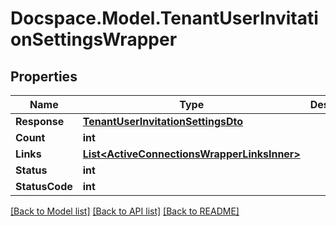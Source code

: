 # Docspace.Model.TenantUserInvitationSettingsWrapper

## Properties

Name | Type | Description | Notes
------------ | ------------- | ------------- | -------------
**Response** | [**TenantUserInvitationSettingsDto**](TenantUserInvitationSettingsDto.md) |  | [optional] 
**Count** | **int** |  | [optional] 
**Links** | [**List&lt;ActiveConnectionsWrapperLinksInner&gt;**](ActiveConnectionsWrapperLinksInner.md) |  | [optional] 
**Status** | **int** |  | [optional] 
**StatusCode** | **int** |  | [optional] 

[[Back to Model list]](../README.md#documentation-for-models) [[Back to API list]](../README.md#documentation-for-api-endpoints) [[Back to README]](../README.md)

